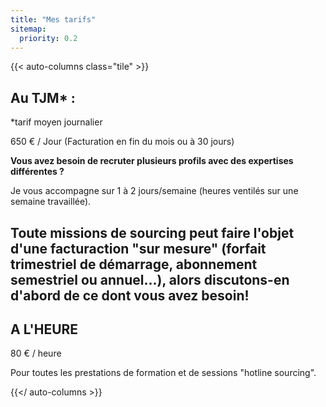 ```yaml
---
title: "Mes tarifs"
sitemap:
  priority: 0.2
---
```


{{< auto-columns class="tile" >}}
## Au TJM* :

*tarif moyen journalier

650 € / Jour
(Facturation en fin du mois ou à 30 jours)

**Vous avez besoin de recruter plusieurs profils avec des expertises différentes ?**

Je vous accompagne sur 1 à 2 jours/semaine (heures ventilés sur une semaine travaillée).

Toute missions de sourcing peut faire l'objet d'une facturaction "sur mesure" (forfait trimestriel de démarrage, abonnement semestriel ou annuel...), alors discutons-en d'abord de ce dont vous avez besoin!
----
## A L'HEURE

80 € / heure

Pour toutes les prestations de formation et de sessions "hotline sourcing".

{{</ auto-columns >}}
